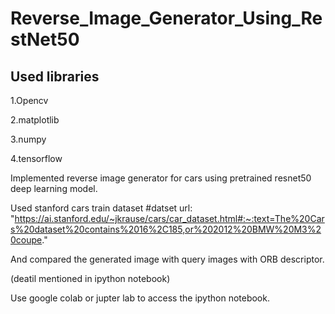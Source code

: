 # Reverse_Image_Generator_Using_RestNet50


## Used libraries

1.Opencv

2.matplotlib

3.numpy

4.tensorflow


Implemented reverse image generator for cars using pretrained resnet50 deep learning model.

Used stanford cars train dataset
#datset url: "https://ai.stanford.edu/~jkrause/cars/car_dataset.html#:~:text=The%20Cars%20dataset%20contains%2016%2C185,or%202012%20BMW%20M3%20coupe."



And compared the generated image with query images with ORB descriptor.

(deatil mentioned in ipython notebook)
 
Use google colab or jupter lab to access the ipython notebook.

